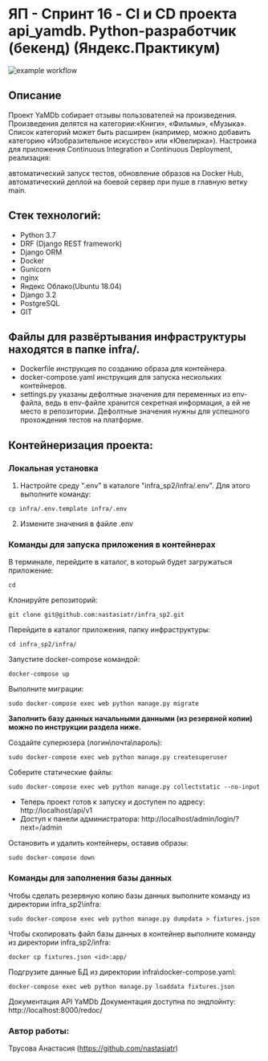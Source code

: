 # ЯП - Спринт 16 - CI и CD проекта api_yamdb. Python-разработчик (бекенд) (Яндекс.Практикум)
 

![example workflow](https://github.com/nastasiatr/yamdb_final/blob/master/.github/workflows/yamdb_workflow.yml/badge.svg)

## Описание 
Проект YaMDb собирает отзывы пользователей на произведения. Произведения делятся на категории:«Книги», «Фильмы», «Музыка». Список категорий может быть расширен (например, можно добавить категорию «Изобразительное искусство» или «Ювелирка»). Настроика для приложения Continuous Integration и Continuous Deployment, реализация:

автоматический запуск тестов,
обновление образов на Docker Hub,
автоматический деплой на боевой сервер при пуше в главную ветку main.
 
## Стек технологий: 
* Python 3.7 
* DRF (Django REST framework) 
* Django ORM 
* Docker 
* Gunicorn 
* nginx 
* Яндекс Облако(Ubuntu 18.04) 
* Django 3.2 
* PostgreSQL 
* GIT 
 
 
## Файлы для развёртывания инфраструктуры находятся в папке infra/. 
 
 * Dockerfile инструкция по созданию образа для контейнера. 
 * docker-compose.yaml инструкция для запуска нескольких контейнеров. 
 * settings.py указаны дефолтные значения для переменных из env-файла, ведь в env-файле хранится секретная информация, а ей не место в репозитории. Дефолтные значения нужны для успешного прохождения тестов на платформе. 
 
## Контейнеризация проекта: 
 
### Локальная установка 
 
1. Настройте среду ".env" в каталоге "infra_sp2/infra/.env". Для этого выполните команду: 
 
``` 
cp infra/.env.template infra/.env 
``` 
2. Измените значения в файле .env 
 
 
### Команды для запуска приложения в контейнерах 
В терминале, перейдите в каталог, в который будет загружаться приложение: 
``` 
cd  
``` 
Клонируйте репозиторий: 
``` 
git clone git@github.com:nastasiatr/infra_sp2.git 
``` 
Перейдите в каталог приложения, папку инфраструктуры: 
``` 
cd infra_sp2/infra/ 
``` 
Запустите docker-compose командой: 
``` 
docker-compose up 
``` 
Выполните миграции: 
``` 
sudo docker-compose exec web python manage.py migrate 
``` 
**Заполнить базу данных начальными данными (из резервной копии) можно по инструкции раздела ниже.** 
 
Создайте суперюзера (логин\почта\пароль): 
``` 
sudo docker-compose exec web python manage.py createsuperuser 
``` 
Соберите статические файлы: 
``` 
sudo docker-compose exec web python manage.py collectstatic --no-input  
``` 
* Теперь проект готов к запуску и доступен по адресу: http://localhost/api/v1 
* Доступ к панели администратора: http://localhost/admin/login/?next=/admin 
 
Остановить и удалить контейнеры, оставив образы: 
``` 
sudo docker-compose down  
``` 
### Команды для заполнения базы данных 
 
Чтобы сделать резервную копию базы данных выполните команду из директории infra_sp2\infra: 
 
``` 
sudo docker-compose exec web python manage.py dumpdata > fixtures.json 
```     
 
Чтобы скопировать файл базы данных в контейнер выполните команду из директории infra_sp2/infra: 
``` 
docker cp fixtures.json <id>:app/ 
```   
 
Подгрузите данные БД из директории infra\docker-compose.yaml: 
 
``` 
docker-compose exec web python manage.py loaddata fixtures.json 
``` 
 

Документация API YaMDb
Документация доступна по эндпойнту: http://localhost:8000/redoc/


### Автор работы: 
 
Трусова Анастасия (https://github.com/nastasiatr) 

